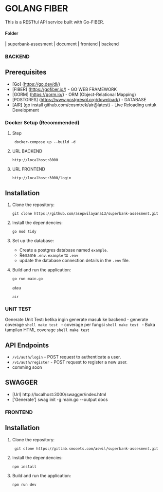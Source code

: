 # GOLANG FIBER

This is a RESTful API service built with Go-FIBER.

#### Folder
 | superbank-assesment
    | document
    | frontend
    | backend

### BACKEND

## Prerequisites

- [Go]  (https://go.dev/dl/)
- [FIBER] (https://gofiber.io/) - GO WEB FRAMEWORK
- [GORM]  (https://gorm.io/) - ORM (Object-Relational Mapping)
- [POSTGRES]  (https://www.postgresql.org/download/) - DATABASE
- [AIR] (go install github.com/cosmtrek/air@latest) - Live Reloading untuk Development

### Docker Setup (Recommended)

1. Step
   ```shell
    docker-compose up --build -d
    ```
2. URL BACKEND

    ```shell
    http://localhost:8000
    ```
3. URL FRONTEND

    ```shell
    http://localhost:3000/login
    ```

## Installation

1. Clone the repository:

    ```shell
    git clone https://github.com/asepwilayana13/superbank-assesment.git
    ```

2. Install the dependencies:

    ```shell
    go mod tidy
    ```

3. Set up the database:

    - Create a postgres database named `example`.
    - Rename `.env.example` to `.env`
    - update the database connection details in the `.env` file.

4. Build and run the application:

    ```shell
    go run main.go
    ```
    atau

    ```shell
    air
    ```

### UNIT TEST
Generate Unit Test:
   ketika ingin generate masuk ke backend
    - generate coverage
        ```shell
         make test
        ```
    - coverage per fungsi
         ```shell
         make test
        ```
    - Buka tampilan HTML coverage
         ```shell
         make test
        ```


## API Endpoints
- `/v1/auth/login` - POST request to authenticate a user.
- `/v1/auth/register` - POST request to register a new user.
- comming soon

## SWAGGER

- [Url] http://localhost:3000/swagger/index.html
- ['Generate'] swag init -g main.go --output docs



### FRONTEND
## Installation

1. Clone the repository:
   ```shell
    git clone https://gitlab.smooets.com/aswil/superbank-assesment.git
    ```
2. Install the dependencies:

    ```shell
    npm install
    ```
3. Build and run the application:

    ```shell
    npm run dev
    ```



